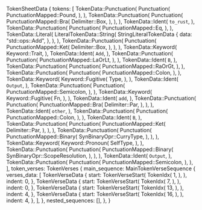 TokenSheetData {
    tokens: [
        TokenData::Punctuation(
            Punctuation(
                PunctuationMapped::Pound,
            ),
        ),
        TokenData::Punctuation(
            Punctuation(
                PunctuationMapped::Bra(
                    Delimiter::Box,
                ),
            ),
        ),
        TokenData::Ident(
            `to_rust`,
        ),
        TokenData::Punctuation(
            Punctuation(
                PunctuationMapped::Eq,
            ),
        ),
        TokenData::Literal(
            LiteralTokenData::String(
                StringLiteralTokenData {
                    data: "std::ops::Add",
                },
            ),
        ),
        TokenData::Punctuation(
            Punctuation(
                PunctuationMapped::Ket(
                    Delimiter::Box,
                ),
            ),
        ),
        TokenData::Keyword(
            Keyword::Trait,
        ),
        TokenData::Ident(
            `Add`,
        ),
        TokenData::Punctuation(
            Punctuation(
                PunctuationMapped::LaOrLt,
            ),
        ),
        TokenData::Ident(
            `B`,
        ),
        TokenData::Punctuation(
            Punctuation(
                PunctuationMapped::RaOrGt,
            ),
        ),
        TokenData::Punctuation(
            Punctuation(
                PunctuationMapped::Colon,
            ),
        ),
        TokenData::Keyword(
            Keyword::Fugitive(
                Type,
            ),
        ),
        TokenData::Ident(
            `Output`,
        ),
        TokenData::Punctuation(
            Punctuation(
                PunctuationMapped::Semicolon,
            ),
        ),
        TokenData::Keyword(
            Keyword::Fugitive(
                Fn,
            ),
        ),
        TokenData::Ident(
            `add`,
        ),
        TokenData::Punctuation(
            Punctuation(
                PunctuationMapped::Bra(
                    Delimiter::Par,
                ),
            ),
        ),
        TokenData::Ident(
            `other`,
        ),
        TokenData::Punctuation(
            Punctuation(
                PunctuationMapped::Colon,
            ),
        ),
        TokenData::Ident(
            `B`,
        ),
        TokenData::Punctuation(
            Punctuation(
                PunctuationMapped::Ket(
                    Delimiter::Par,
                ),
            ),
        ),
        TokenData::Punctuation(
            Punctuation(
                PunctuationMapped::Binary(
                    SynBinaryOpr::CurryType,
                ),
            ),
        ),
        TokenData::Keyword(
            Keyword::Pronoun(
                SelfType,
            ),
        ),
        TokenData::Punctuation(
            Punctuation(
                PunctuationMapped::Binary(
                    SynBinaryOpr::ScopeResolution,
                ),
            ),
        ),
        TokenData::Ident(
            `Output`,
        ),
        TokenData::Punctuation(
            Punctuation(
                PunctuationMapped::Semicolon,
            ),
        ),
    ],
    token_verses: TokenVerses {
        main_sequence: MainTokenVerseSequence {
            verses_data: [
                TokenVerseData {
                    start: TokenVerseStart(
                        TokenIdx(
                            1,
                        ),
                    ),
                    indent: 0,
                },
                TokenVerseData {
                    start: TokenVerseStart(
                        TokenIdx(
                            7,
                        ),
                    ),
                    indent: 0,
                },
                TokenVerseData {
                    start: TokenVerseStart(
                        TokenIdx(
                            13,
                        ),
                    ),
                    indent: 4,
                },
                TokenVerseData {
                    start: TokenVerseStart(
                        TokenIdx(
                            16,
                        ),
                    ),
                    indent: 4,
                },
            ],
        },
        nested_sequences: [],
    },
}
